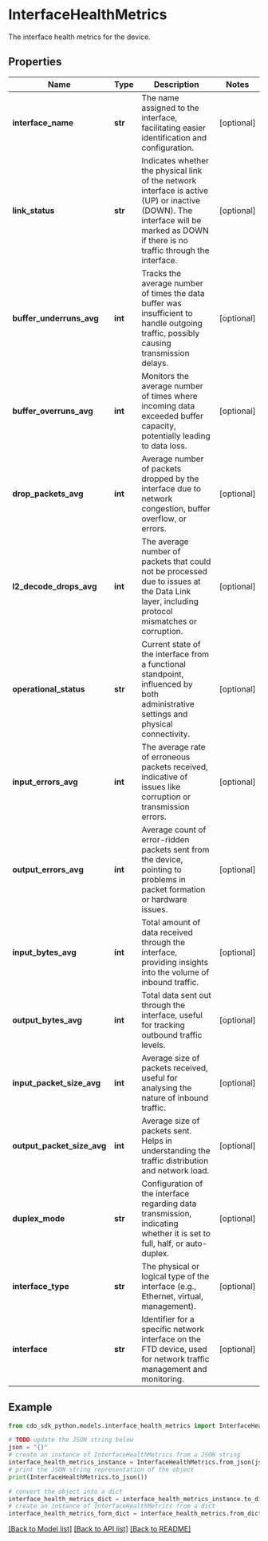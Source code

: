 # InterfaceHealthMetrics

The interface health metrics for the device.

## Properties

Name | Type | Description | Notes
------------ | ------------- | ------------- | -------------
**interface_name** | **str** | The name assigned to the interface, facilitating easier identification and configuration. | [optional] 
**link_status** | **str** | Indicates whether the physical link of the network interface is active (UP) or inactive (DOWN). The interface will be marked as DOWN if there is no traffic through the interface. | [optional] 
**buffer_underruns_avg** | **int** | Tracks the average number of times the data buffer was insufficient to handle outgoing traffic, possibly causing transmission delays. | [optional] 
**buffer_overruns_avg** | **int** | Monitors the average number of times where incoming data exceeded buffer capacity, potentially leading to data loss. | [optional] 
**drop_packets_avg** | **int** | Average number of packets dropped by the interface due to network congestion, buffer overflow, or errors. | [optional] 
**l2_decode_drops_avg** | **int** | The average number of packets that could not be processed due to issues at the Data Link layer, including protocol mismatches or corruption. | [optional] 
**operational_status** | **str** | Current state of the interface from a functional standpoint, influenced by both administrative settings and physical connectivity. | [optional] 
**input_errors_avg** | **int** | The average rate of erroneous packets received, indicative of issues like corruption or transmission errors. | [optional] 
**output_errors_avg** | **int** | Average count of error-ridden packets sent from the device, pointing to problems in packet formation or hardware issues. | [optional] 
**input_bytes_avg** | **int** | Total amount of data received through the interface, providing insights into the volume of inbound traffic. | [optional] 
**output_bytes_avg** | **int** | Total data sent out through the interface, useful for tracking outbound traffic levels. | [optional] 
**input_packet_size_avg** | **int** | Average size of packets received, useful for analysing the nature of inbound traffic. | [optional] 
**output_packet_size_avg** | **int** | Average size of packets sent. Helps in understanding the traffic distribution and network load. | [optional] 
**duplex_mode** | **str** | Configuration of the interface regarding data transmission, indicating whether it is set to full, half, or auto-duplex. | [optional] 
**interface_type** | **str** | The physical or logical type of the interface (e.g., Ethernet, virtual, management). | [optional] 
**interface** | **str** | Identifier for a specific network interface on the FTD device, used for network traffic management and monitoring. | [optional] 

## Example

```python
from cdo_sdk_python.models.interface_health_metrics import InterfaceHealthMetrics

# TODO update the JSON string below
json = "{}"
# create an instance of InterfaceHealthMetrics from a JSON string
interface_health_metrics_instance = InterfaceHealthMetrics.from_json(json)
# print the JSON string representation of the object
print(InterfaceHealthMetrics.to_json())

# convert the object into a dict
interface_health_metrics_dict = interface_health_metrics_instance.to_dict()
# create an instance of InterfaceHealthMetrics from a dict
interface_health_metrics_form_dict = interface_health_metrics.from_dict(interface_health_metrics_dict)
```
[[Back to Model list]](../README.md#documentation-for-models) [[Back to API list]](../README.md#documentation-for-api-endpoints) [[Back to README]](../README.md)


